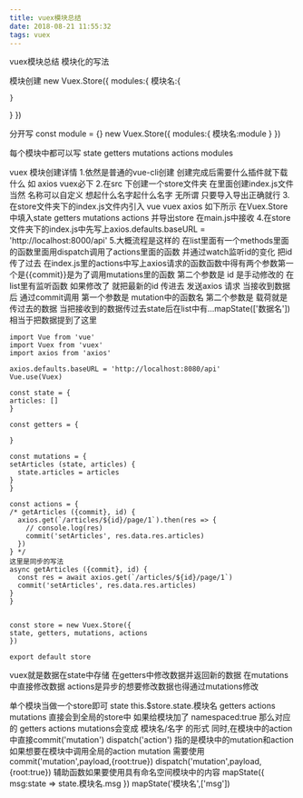 ```yaml
---
title: vuex模块总结
date: 2018-08-21 11:55:32
tags: vuex
---
```

vuex模块总结 模块化的写法
<!--more-->
模块创建
new Vuex.Store({
  modules:{
    模块名:{

    }
  }
})

分开写
const module = {}
new Vuex.Store({
  modules:{
    模块名:module
  }
})

每个模块中都可以写
state getters mutations actions modules


 vuex 模块创建详情
  1.依然是普通的vue-cli创建 创建完成后需要什么插件就下载什么 如 axios vuex必下
  2.在src 下创建一个store文件夹 在里面创建index.js文件 当然 名称可以自定义 想起什么名字起什么名字 无所谓 只要导入导出正确就行
  3.在store文件夹下的index.js文件内引入 vue vuex  axios  如下所示 在Vuex.Store中填入state getters mutations actions 并导出store 在main.js中接收
  4.在store文件夹下的index.js中先写上axios.defaults.baseURL = 'http://localhost:8000/api'
  5.大概流程是这样的 在list里面有一个methods里面的函数里面用dispatch调用了actions里面的函数 并通过watch监听id的变化 把id传了过去 在index.js里的actions中写上axios请求的函数函数中得有两个参数第一个是{{commit}}是为了调用mutations里的函数 第二个参数是 id 是手动修改的 在list里有监听函数 如果修改了 就把最新的id 传进去 发送axios 请求 当接收到数据后 通过commit调用 第一个参数是 mutation中的函数名 第二个参数是 载荷就是传过去的数据 当把接收到的数据传过去state后在list中有...mapState(['数据名'])相当于把数据提到了这里
  ```
  import Vue from 'vue'
import Vuex from 'vuex'
import axios from 'axios'

axios.defaults.baseURL = 'http://localhost:8080/api'
Vue.use(Vuex)

const state = {
  articles: []
}

const getters = {

}

const mutations = {
  setArticles (state, articles) {
    state.articles = articles
  }
}

const actions = {
  /* getArticles ({commit}, id) {
    axios.get(`/articles/${id}/page/1`).then(res => {
      // console.log(res)
      commit('setArticles', res.data.res.articles)
    })
  } */
  这里是同步的写法
  async getArticles ({commit}, id) {
    const res = await axios.get(`/articles/${id}/page/1`)
    commit('setArticles', res.data.res.articles)
  }
}


const store = new Vuex.Store({
  state, getters, mutations, actions  
})

export default store
  ```
  vuex就是数据在state中存储 在getters中修改数据并返回新的数据 在mutations中直接修改数据 actions是异步的想要修改数据也得通过mutations修改

  单个模块当做一个store即可
 state
  this.$store.state.模块名
 getters actions mutations 直接会到全局的store中
 如果给模块加了 namespaced:true 那么对应的 getters actions mutations会变成 模块名/名字 的形式
  同时,在模块中的action中直接commit('mutation') dispatch('action') 指的是模块中的mutation和action
  如果想要在模块中调用全局的action mutation 需要使用 commit('mutation',payload,{root:true})
  dispatch('mutation',payload,{root:true})
  辅助函数如果要使用具有命名空间模块中的内容
  mapState({
    msg:state => state.模块名.msg
  })
  mapState('模块名',['msg'])